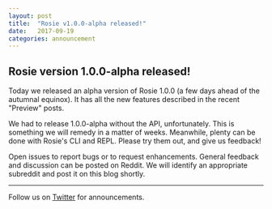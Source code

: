 ```yaml
---
layout: post
title:  "Rosie v1.0.0-alpha released!"
date:   2017-09-19
categories: announcement
---
```



## Rosie version 1.0.0-alpha released!

Today we released an alpha version of Rosie 1.0.0 (a few days ahead of the
autumnal equinox).  It has all the new features described in the recent
"Preview" posts.

We had to release 1.0.0-alpha without the API, unfortunately.  This is something
we will remedy in a matter of weeks.  Meanwhile, plenty can be done with Rosie's
CLI and REPL.  Please try them out, and give us feedback!

Open issues to report bugs or to request enhancements.  General feedback and
discussion can be posted on Reddit.  We will identify an appropriate subreddit
and post it on this blog shortly.

<hr>

Follow us on [Twitter](https://twitter.com/jamietheriveter) for
announcements.

